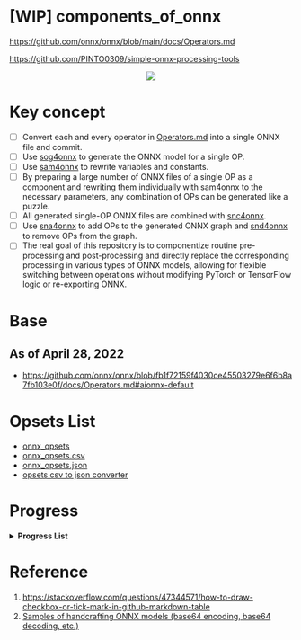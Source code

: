 # [WIP] components_of_onnx

https://github.com/onnx/onnx/blob/main/docs/Operators.md

https://github.com/PINTO0309/simple-onnx-processing-tools

<p align="center">
  <img src="https://user-images.githubusercontent.com/33194443/170163635-00a4d3c6-e65f-43f5-8b34-c2c02c87b804.png" />
</p>

# Key concept
- [ ] Convert each and every operator in [Operators.md](https://github.com/onnx/onnx/blob/main/docs/Operators.md) into a single ONNX file and commit.
- [ ] Use [sog4onnx](https://github.com/PINTO0309/sog4onnx) to generate the ONNX model for a single OP.
- [ ] Use [sam4onnx](https://github.com/PINTO0309/sam4onnx) to rewrite variables and constants.
- [ ] By preparing a large number of ONNX files of a single OP as a component and rewriting them individually with sam4onnx to the necessary parameters, any combination of OPs can be generated like a puzzle.
- [ ] All generated single-OP ONNX files are combined with [snc4onnx](https://github.com/PINTO0309/snc4onnx).
- [ ] Use [sna4onnx](https://github.com/PINTO0309/sna4onnx) to add OPs to the generated ONNX graph and [snd4onnx](https://github.com/PINTO0309/snd4onnx) to remove OPs from the graph.
- [ ] The real goal of this repository is to componentize routine pre-processing and post-processing and directly replace the corresponding processing in various types of ONNX models, allowing for flexible switching between operations without modifying PyTorch or TensorFlow logic or re-exporting ONNX.

# Base
## As of April 28, 2022
- https://github.com/onnx/onnx/blob/fb1f72159f4030ce45503279e6f6b8a7fb103e0f/docs/Operators.md#aionnx-default

# Opsets List

- [onnx_opsets](https://docs.google.com/spreadsheets/d/1_iUaLC9AP8AtND715NLSTh-fDX4WHBkF_rZCj0vgDvY/edit?usp=sharing)
- [onnx_opsets.csv](https://github.com/PINTO0309/components_of_onnx/blob/main/components_of_onnx/ops/onnx_opsets.csv)
- [onnx_opsets.json](https://github.com/PINTO0309/components_of_onnx/blob/main/components_of_onnx/ops/onnx_opsets.json)
- [opsets csv to json converter](https://github.com/PINTO0309/components_of_onnx/blob/main/components_of_onnx/ops/onnx_opsets_csv_to_json.py)

# Progress

**<details><summary>Progress List</summary><div>**

|**No.**|**Operator**|**Structure**|**Fin**|
|:-|:-|:-:|:-:|
|001|Abs|![20220508224354](https://user-images.githubusercontent.com/33194443/167299079-377df6fe-44de-45b0-9233-5d4f7443869f.png)|:heavy_check_mark:|
|002|Acos|![20220508224520](https://user-images.githubusercontent.com/33194443/167299117-f829b879-cafa-4241-8132-2c13b5d1ef05.png)|:heavy_check_mark:|
|003|Acosh|![20220508224605](https://user-images.githubusercontent.com/33194443/167299137-7c5b5e94-b6f8-4197-a8c4-796468a61061.png)|:heavy_check_mark:|
|004|Add|![20220508224659](https://user-images.githubusercontent.com/33194443/167299173-17eaf956-6903-4fba-95d7-88d47ec833a1.png)|:heavy_check_mark:|
|005|And|![20220508224805](https://user-images.githubusercontent.com/33194443/167299245-6fa7fb3e-9ef0-472b-b351-5ad5cf111d1e.png)|:heavy_check_mark:|
|006|ArgMax|![20220508224902](https://user-images.githubusercontent.com/33194443/167299292-b2dc5da1-6075-4c9e-bbae-8c2df26c70fd.png)|:heavy_check_mark:|
|007|ArgMin|![20220508224941](https://user-images.githubusercontent.com/33194443/167299320-22920bdf-2481-4b7e-b35c-80247d11cb8c.png)|:heavy_check_mark:|
|008|Asin|![20220508225017](https://user-images.githubusercontent.com/33194443/167299344-fec02870-0d3a-48de-83c4-73cd7ed1b397.png)|:heavy_check_mark:|
|009|Asinh|![20220508225055](https://user-images.githubusercontent.com/33194443/167299374-1dfaeab6-ddb8-4b8f-ae0e-71e9ec8103dc.png)|:heavy_check_mark:|
|010|Atan|![image](https://user-images.githubusercontent.com/33194443/169282959-74993325-ceda-471f-b9a6-bcf162709c34.png)|:heavy_check_mark:|
|011|Atanh|![image](https://user-images.githubusercontent.com/33194443/169283679-f3244151-abab-448e-ab18-8603c37c9918.png)|:heavy_check_mark:|
|012|AveragePool|||
|013|BatchNormalization|||
|014|BitShift|||
|015|Cast|||
|016|Ceil|||
|017|Clip|||
|018|Compress|||
|019|Concat|||
|020|ConcatFromSequence|||
|021|Constant|||
|022|ConstantOfShape|||
|023|Conv|||
|024|ConvInteger|||
|025|ConvTranspose|||
|026|Cos|||
|027|Cosh|||
|028|CumSum|||
|029|DepthToSpace|||
|030|DequantizeLinear|||
|031|Det|||
|032|Div|||
|033|Dropout|||
|034|Einsum|||
|035|Elu|||
|036|Equal|||
|037|Erf|||
|038|Exp|||
|039|Expand|||
|040|EyeLike|||
|041|Flatten|||
|042|Floor|||
|043|GRU|||
|044|Gather|||
|045|GatherElements|||
|046|GatherND|||
|047|Gemm|||
|048|GlobalAveragePool|||
|049|GlobalLpPool|||
|050|GlobalMaxPool|||
|051|Greater|||
|052|GridSample|||
|053|HardSigmoid|||
|054|Hardmax|||
|055|Identity|||
|056|If|||
|057|InstanceNormalization|||
|058|IsInf|||
|059|IsNaN|||
|060|LRN|||
|061|LSTM|||
|062|LeakyRelu|||
|063|Less|||
|064|Log|||
|065|Loop|||
|066|LpNormalization|||
|067|LpPool|||
|068|MatMul|||
|069|MatMulInteger|||
|070|Max|||
|071|MaxPool|||
|072|MaxRoiPool|||
|073|MaxUnpool|||
|074|Mean|||
|075|Min|||
|076|Mod|||
|077|Mul|||
|078|Multinomial|||
|079|Neg|||
|080|NonMaxSuppression|![20220508233013](https://user-images.githubusercontent.com/33194443/167301110-014feebb-2dae-4d09-98e7-85771d4fe2b7.png)|:heavy_check_mark:|
|081|NonZero|||
|082|Not|||
|083|OneHot|||
|084|Optional|||
|085|OptionalGetElement|||
|086|OptionalHasElement|||
|087|Or|||
|088|PRelu|||
|089|Pad|||
|090|Pow|||
|091|QLinearConv|||
|092|QLinearMatMul|||
|093|QuantizeLinear|||
|094|RNN|||
|095|RandomNormal|||
|096|RandomNormalLike|||
|097|RandomUniform|||
|098|RandomUniformLike|||
|099|Reciprocal|||
|100|ReduceL1|||
|101|ReduceL2|||
|102|ReduceLogSum|||
|103|ReduceLogSumExp|||
|104|ReduceMax|||
|105|ReduceMean|||
|106|ReduceMin|||
|107|ReduceProd|||
|108|ReduceSum|||
|109|ReduceSumSquare|||
|110|Relu|||
|111|Reshape|||
|112|Resize|||
|113|ReverseSequence|||
|114|RoiAlign|||
|115|Round|||
|116|Scan|||
|117|Scatter|||
|118|ScatterElements|||
|119|ScatterND|||
|120|Selu|||
|121|SequenceAt|||
|122|SequenceConstruct|||
|123|SequenceEmpty|||
|124|SequenceErase|||
|125|SequenceInsert|||
|126|SequenceLength|||
|127|Shape|||
|128|Shrink|||
|129|Sigmoid|||
|130|Sign|||
|131|Sin|||
|132|Sinh|||
|133|Size|||
|134|Slice|||
|135|Softplus|||
|136|Softsign|||
|137|SpaceToDepth|||
|138|Split|||
|139|SplitToSequence|||
|140|Sqrt|||
|141|Squeeze|||
|142|StringNormalizer|||
|143|Sub|||
|144|Sum|||
|145|Tan|||
|146|Tanh|||
|147|TfIdfVectorizer|||
|148|ThresholdedRelu|||
|149|Tile|||
|150|TopK|||
|151|Transpose|||
|152|Trilu|||
|153|Unique|||
|154|Unsqueeze|||
|155|Upsample|||
|156|Where|||
|157|Xor|||
|158|Bernoulli|||
|159|CastLike|||
|160|Celu|||
|161|DynamicQuantizeLinear|||
|162|GreaterOrEqual|||
|163|HardSwish|||
|164|LessOrEqual|||
|165|LogSoftmax|||
|166|MeanVarianceNormalization|||
|167|NegativeLogLikelihoodLoss|||
|168|Range|||
|169|SequenceMap|||
|170|Softmax|||
|171|SoftmaxCrossEntropyLoss|||
|Z001|Normalization_rgb_imagenet|![20220508222828](https://user-images.githubusercontent.com/33194443/167298468-9881994f-356d-4a2e-a1c0-ce7fb0d2de88.png)|:heavy_check_mark:|
|Z002|Normalization_bgr_imagenet|![20220508222945](https://user-images.githubusercontent.com/33194443/167298522-9acd3f1e-4249-4944-a3e8-7276c98eacd0.png)|:heavy_check_mark:|
|Z003|SingleClass_NonMaxSupression|480x640|:heavy_check_mark:|
|Z004|YOLACT_Edge_NonMaxSupression|550x550<br>![image](https://user-images.githubusercontent.com/33194443/173093836-d086b0fc-6871-4ae7-8a5d-d01accd30df5.png)|:heavy_check_mark:|
|Z005|Resize_0.5x0.5|1x3xHxW->1x3x(Hx0.5)x(Wx0.5)<br>![image](https://user-images.githubusercontent.com/33194443/187466590-b438ec6a-ffc9-411f-962e-8e100c8b6abe.png)|:heavy_check_mark:|
|Z006|Resize_HxW|1x3xHxW->1x3x(Hx?)x(Wx?)<br>![image](https://user-images.githubusercontent.com/33194443/187466719-0e41a41e-e711-47a3-9088-6d90db8adc70.png)|:heavy_check_mark:|
|Z007|Myriad_workaround_NonMaxSuppression|![image](https://user-images.githubusercontent.com/33194443/190858662-843da794-cd46-428c-a9cc-c69e444673e6.png)|:heavy_check_mark:|
|Z008|TensorRT_compatible_N_batch_Resize|![image](https://user-images.githubusercontent.com/33194443/190913936-0bede0fa-6b12-4fb4-8c80-c11307da8cb0.png)|:heavy_check_mark:|
|Z009|Unity_Barracuda_compatible_GatherND|![image](https://user-images.githubusercontent.com/33194443/191983488-e44bc4f8-6c87-4ea5-a549-09f49a67021d.png)|:heavy_check_mark:|


</div></details>

# Reference
1. https://stackoverflow.com/questions/47344571/how-to-draw-checkbox-or-tick-mark-in-github-markdown-table
2. [Samples of handcrafting ONNX models (base64 encoding, base64 decoding, etc.)](https://zenn.dev/pinto0309/scraps/a15f4b5c941df3)
